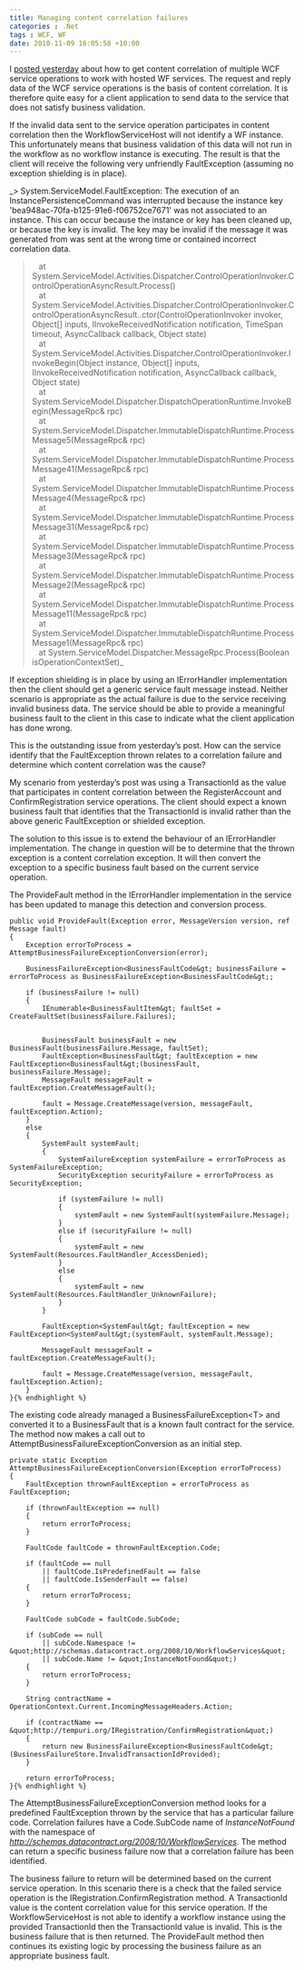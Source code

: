 ```yaml
---
title: Managing content correlation failures
categories : .Net
tags : WCF, WF
date: 2010-11-09 16:05:58 +10:00
---
```


I [posted yesterday][0] about how to get content correlation of multiple WCF service operations to work with hosted WF services. The request and reply data of the WCF service operations is the basis of content correlation. It is therefore quite easy for a client application to send data to the service that does not satisfy business validation. 

If the invalid data sent to the service operation participates in content correlation then the WorkflowServiceHost will not identify a WF instance. This unfortunately means that business validation of this data will not run in the workflow as no workflow instance is executing. The result is that the client will receive the following very unfriendly FaultException (assuming no exception shielding is in place).

_> System.ServiceModel.FaultException: The execution of an InstancePersistenceCommand was interrupted because the instance key 'bea948ac-70fa-b125-91e6-f06752ce7671' was not associated to an instance. This can occur because the instance or key has been cleaned up, or because the key is invalid. The key may be invalid if the message it was generated from was sent at the wrong time or contained incorrect correlation data.   
> &#160;&#160; at System.ServiceModel.Activities.Dispatcher.ControlOperationInvoker.ControlOperationAsyncResult.Process()   
> &#160;&#160; at System.ServiceModel.Activities.Dispatcher.ControlOperationInvoker.ControlOperationAsyncResult..ctor(ControlOperationInvoker invoker, Object[] inputs, IInvokeReceivedNotification notification, TimeSpan timeout, AsyncCallback callback, Object state)   
> &#160;&#160; at System.ServiceModel.Activities.Dispatcher.ControlOperationInvoker.InvokeBegin(Object instance, Object[] inputs, IInvokeReceivedNotification notification, AsyncCallback callback, Object state)   
> &#160;&#160; at System.ServiceModel.Dispatcher.DispatchOperationRuntime.InvokeBegin(MessageRpc& rpc)   
> &#160;&#160; at System.ServiceModel.Dispatcher.ImmutableDispatchRuntime.ProcessMessage5(MessageRpc& rpc)   
> &#160;&#160; at System.ServiceModel.Dispatcher.ImmutableDispatchRuntime.ProcessMessage41(MessageRpc& rpc)   
> &#160;&#160; at System.ServiceModel.Dispatcher.ImmutableDispatchRuntime.ProcessMessage4(MessageRpc& rpc)   
> &#160;&#160; at System.ServiceModel.Dispatcher.ImmutableDispatchRuntime.ProcessMessage31(MessageRpc& rpc)   
> &#160;&#160; at System.ServiceModel.Dispatcher.ImmutableDispatchRuntime.ProcessMessage3(MessageRpc& rpc)   
> &#160;&#160; at System.ServiceModel.Dispatcher.ImmutableDispatchRuntime.ProcessMessage2(MessageRpc& rpc)   
> &#160;&#160; at System.ServiceModel.Dispatcher.ImmutableDispatchRuntime.ProcessMessage11(MessageRpc& rpc)   
> &#160;&#160; at System.ServiceModel.Dispatcher.ImmutableDispatchRuntime.ProcessMessage1(MessageRpc& rpc)   
> &#160;&#160; at System.ServiceModel.Dispatcher.MessageRpc.Process(Boolean isOperationContextSet)_

If exception shielding is in place by using an IErrorHandler implementation then the client should get a generic service fault message instead. Neither scenario is appropriate as the actual failure is due to the service receiving invalid business data. The service should be able to provide a meaningful business fault to the client in this case to indicate what the client application has done wrong. 

This is the outstanding issue from yesterday’s post. How can the service identify that the FaultException thrown relates to a correlation failure and determine which content correlation was the cause? 

My scenario from yesterday’s post was using a TransactionId as the value that participates in content correlation between the RegisterAccount and ConfirmRegistration service operations. The client should expect a known business fault that identifies that the TransactionId is invalid rather than the above generic FaultException or shielded exception.

The solution to this issue is to extend the behaviour of an IErrorHandler implementation. The change in question will be to determine that the thrown exception is a content correlation exception. It will then convert the exception to a specific business fault based on the current service operation.

The ProvideFault method in the IErrorHandler implementation in the service has been updated to manage this detection and conversion process.

    public void ProvideFault(Exception error, MessageVersion version, ref Message fault)
    {
        Exception errorToProcess = AttemptBusinessFailureExceptionConversion(error);
    
        BusinessFailureException<BusinessFaultCode&gt; businessFailure = errorToProcess as BusinessFailureException<BusinessFaultCode&gt;;
    
        if (businessFailure != null)
        {
            IEnumerable<BusinessFaultItem&gt; faultSet = CreateFaultSet(businessFailure.Failures);
    
    
            BusinessFault businessFault = new BusinessFault(businessFailure.Message, faultSet);
            FaultException<BusinessFault&gt; faultException = new FaultException<BusinessFault&gt;(businessFault, businessFailure.Message);
            MessageFault messageFault = faultException.CreateMessageFault();
    
            fault = Message.CreateMessage(version, messageFault, faultException.Action);
        }
        else
        {
            SystemFault systemFault;
            {
                SystemFailureException systemFailure = errorToProcess as SystemFailureException;
                SecurityException securityFailure = errorToProcess as SecurityException;
    
                if (systemFailure != null)
                {
                    systemFault = new SystemFault(systemFailure.Message);
                }
                else if (securityFailure != null)
                {
                    systemFault = new SystemFault(Resources.FaultHandler_AccessDenied);
                }
                else
                {
                    systemFault = new SystemFault(Resources.FaultHandler_UnknownFailure);
                }
            }
    
            FaultException<SystemFault&gt; faultException = new FaultException<SystemFault&gt;(systemFault, systemFault.Message);
    
            MessageFault messageFault = faultException.CreateMessageFault();
    
            fault = Message.CreateMessage(version, messageFault, faultException.Action);
        }
    }{% endhighlight %}

The existing code already managed a BusinessFailureException<T&gt; and converted it to a BusinessFault that is a known fault contract for the service. The method now makes a call out to AttemptBusinessFailureExceptionConversion as an initial step.

    private static Exception AttemptBusinessFailureExceptionConversion(Exception errorToProcess)
    {
        FaultException thrownFaultException = errorToProcess as FaultException;
    
        if (thrownFaultException == null)
        {
            return errorToProcess;
        }
    
        FaultCode faultCode = thrownFaultException.Code;
    
        if (faultCode == null
            || faultCode.IsPredefinedFault == false
            || faultCode.IsSenderFault == false)
        {
            return errorToProcess;
        }
    
        FaultCode subCode = faultCode.SubCode;
    
        if (subCode == null
            || subCode.Namespace != &quot;http://schemas.datacontract.org/2008/10/WorkflowServices&quot;
            || subCode.Name != &quot;InstanceNotFound&quot;)
        {
            return errorToProcess;
        }
    
        String contractName = OperationContext.Current.IncomingMessageHeaders.Action;
    
        if (contractName == &quot;http://tempuri.org/IRegistration/ConfirmRegistration&quot;)
        {
            return new BusinessFailureException<BusinessFaultCode&gt;(BusinessFailureStore.InvalidTransactionIdProvided);
        }
        
        return errorToProcess;
    }{% endhighlight %}

The AttemptBusinessFailureExceptionConversion method looks for a predefined FaultException thrown by the service that has a particular failure code. Correlation failures have a Code.SubCode name of _InstanceNotFound_ with the namespace of _http://schemas.datacontract.org/2008/10/WorkflowServices_. The method can return a specific business failure now that a correlation failure has been identified. 

The business failure to return will be determined based on the current service operation. In this scenario there is a check that the failed service operation is the IRegistration.ConfirmRegistration method. A TransactionId value is the content correlation value for this service operation. If the WorkflowServiceHost is not able to identify a workflow instance using the provided TransactionId then the TransactionId value is invalid. This is the business failure that is then returned. The ProvideFault method then continues its existing logic by processing the business failure as an appropriate business fault.

[0]: /post/2010/11/08/Hosted-workflow-service-with-content-correlation.aspx
